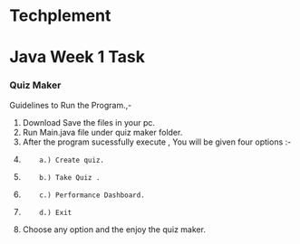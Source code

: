 # Techplement
# Java Week 1 Task

### Quiz Maker ###

Guidelines to Run the Program.,-

1. Download  Save the files in your pc.
2. Run Main.java file under quiz maker folder.
3. After the program sucessfully execute , You will be given four options :-
4.         a.) Create quiz.
5.         b.) Take Quiz .
6.         c.) Performance Dashboard.
7.         d.) Exit

8. Choose any option and the enjoy the quiz maker.           
